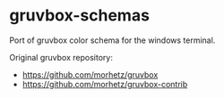 # gruvbox-schemas

Port of gruvbox color schema for the windows terminal.

Original gruvbox repository:
* https://github.com/morhetz/gruvbox
* https://github.com/morhetz/gruvbox-contrib
